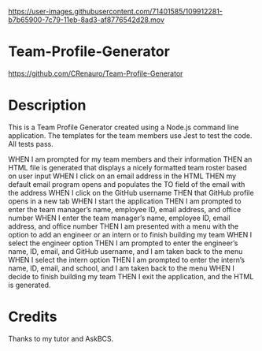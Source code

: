 

https://user-images.githubusercontent.com/71401585/109912281-b7b65900-7c79-11eb-8ad3-af8776542d28.mov

# Team-Profile-Generator

https://github.com/CRenauro/Team-Profile-Generator

# Description
This is a Team Profile Generator created using a Node.js command line application.
The templates for the team members use Jest to test the code. All tests pass.

WHEN I am prompted for my team members and their information
THEN an HTML file is generated that displays a nicely formatted team roster based on user input
WHEN I click on an email address in the HTML
THEN my default email program opens and populates the TO field of the email with the address
WHEN I click on the GitHub username
THEN that GitHub profile opens in a new tab
WHEN I start the application
THEN I am prompted to enter the team manager’s name, employee ID, email address, and office number
WHEN I enter the team manager’s name, employee ID, email address, and office number
THEN I am presented with a menu with the option to add an engineer or an intern or to finish building my team
WHEN I select the engineer option
THEN I am prompted to enter the engineer’s name, ID, email, and GitHub username, and I am taken back to the menu
WHEN I select the intern option
THEN I am prompted to enter the intern’s name, ID, email, and school, and I am taken back to the menu
WHEN I decide to finish building my team
THEN I exit the application, and the HTML is generated.


# Credits
Thanks to my tutor and AskBCS.
